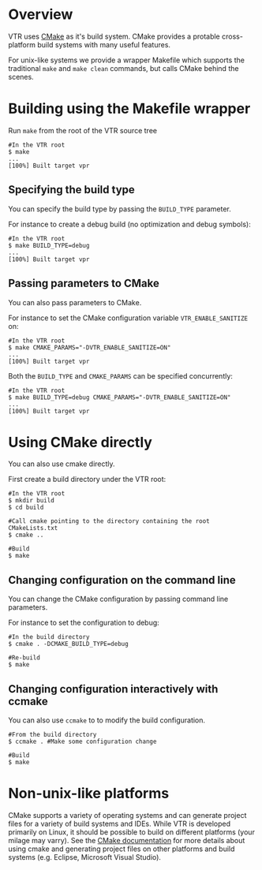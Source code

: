 Overview
========
VTR uses [CMake](https://cmake.org) as it's build system.
CMake provides a protable cross-platform build systems with many useful features.

For unix-like systems we provide a wrapper Makefile which supports the traditional `make` and `make clean` commands, but calls CMake behind the scenes.

Building using the Makefile wrapper
==========================
Run `make` from the root of the VTR source tree

```shell
#In the VTR root
$ make
...
[100%] Built target vpr
```

Specifying the build type
-------------------------
You can specify the build type by passing the `BUILD_TYPE` parameter.

For instance to create a debug build (no optimization and debug symbols):

```shell
#In the VTR root
$ make BUILD_TYPE=debug
...
[100%] Built target vpr
```

Passing parameters to CMake
---------------------------
You can also pass parameters to CMake.

For instance to set the CMake configuration variable `VTR_ENABLE_SANITIZE` on:

```shell
#In the VTR root
$ make CMAKE_PARAMS="-DVTR_ENABLE_SANITIZE=ON"
...
[100%] Built target vpr
```

Both the `BUILD_TYPE` and `CMAKE_PARAMS` can be specified concurrently:
```shell
#In the VTR root
$ make BUILD_TYPE=debug CMAKE_PARAMS="-DVTR_ENABLE_SANITIZE=ON"
...
[100%] Built target vpr
```


Using CMake directly
====================
You can also use cmake directly.

First create a build directory under the VTR root:

```shell
#In the VTR root
$ mkdir build
$ cd build

#Call cmake pointing to the directory containing the root CMakeLists.txt
$ cmake ..

#Build
$ make
```

Changing configuration on the command line
------------------------------------------------
You can change the CMake configuration by passing command line parameters.

For instance to set the configuration to debug:

```shell
#In the build directory
$ cmake . -DCMAKE_BUILD_TYPE=debug

#Re-build
$ make
```

Changing configuration interactively with ccmake
------------------------------------------------
You can also use `ccmake` to to modify the build configuration.

```shell
#From the build directory
$ ccmake . #Make some configuration change

#Build
$ make
```

Non-unix-like platforms
=======================
CMake supports a variety of operating systems and can generate project files for a variety of build systems and IDEs.
While VTR is developed primarily on Linux, it should be possible to build on different platforms (your milage may varry).
See the [CMake documentation](https://cmake.org) for more details about using cmake and generating project files on other platforms and build systems (e.g. Eclipse, Microsoft Visual Studio).

